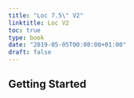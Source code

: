 ```yaml
---
title: "Loc 7.5\" V2"
linktitle: Loc V2
toc: true
type: book
date: "2019-05-05T00:00:00+01:00"
draft: false
---
```


## Getting Started

